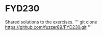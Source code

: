 FYD230
======

Shared solutions to the exercises.
'''
git clone https://github.com/fuzzer89/FYD230.git
'''
